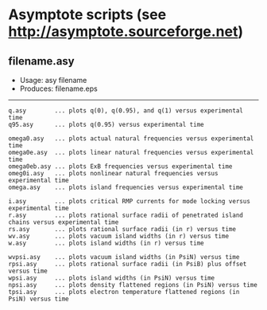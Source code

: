 # Asymptote scripts (see http://asymptote.sourceforge.net)

## filename.asy
- Usage:	    asy filename
- Produces:   filename.eps
---

	q.asy        ... plots q(0), q(0.95), and q(1) versus experimental time
	q95.asy      ... plots q(0.95) versus experimental time

	omega0.asy   ... plots actual natural frequencies versus experimental time
	omega0e.asy  ... plots linear natural frequencies versus experimental time
	omega0eb.asy ... plots ExB frequencies versus experimental time
	omeg0i.asy   ... plots nonlinear natural frequencies versus experimental time
	omega.asy    ... plots island frequencies versus experimental time

	i.asy        ... plots critical RMP currents for mode locking versus experimental time
	r.asy        ... plots rational surface radii of penetrated island chains versus experimental time
	rs.asy       ... plots rational surface radii (in r) versus time
	wv.asy       ... plots vacuum island widths (in r) versus time
	w.asy        ... plots island widths (in r) versus time

	wvpsi.asy    ... plots vacuum island widths (in PsiN) versus time
	rpsi.asy     ... plots rational surface radii (in PsiB) plus offset versus time
	wpsi.asy     ... plots island widths (in PsiN) versus time
	npsi.asy     ... plots density flattened regions (in PsiN) versus time
	tpsi.asy     ... plots electron temperature flattened regions (in PsiN) versus time
